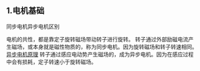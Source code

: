 ## 1.电机基础

同步电机异步电机区别

电机的共性，都是靠定子旋转磁场带动转子进行旋转。
转子通过外部励磁电流产生磁场，或本身就是磁性物质的，称为同步电机。因为旋转磁场和转子转速相同。
[异步电机原理](https://m.chuandong.com/tech/tech30136.html)
转子通过感应电动势产生磁场的，成为异步电机。因为在感应过程中会有损耗，定子转速小于旋转磁场。